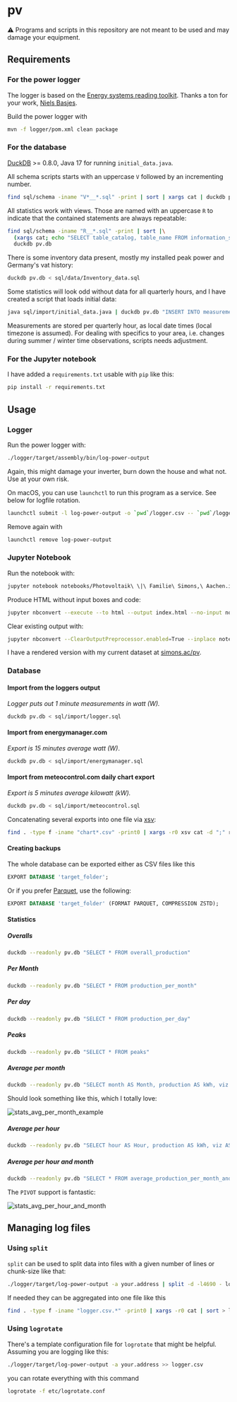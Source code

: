 # pv

⚠️ Programs and scripts in this repository are not meant to be used and may damage your equipment.

## Requirements

### For the power logger

The logger is based on the [Energy systems reading toolkit](https://energy.basjes.nl). Thanks a ton for your work, [Niels Basjes](https://mastodon.basjes.nl/@niels). 

Build the power logger with

```bash
mvn -f logger/pom.xml clean package
```

### For the database

[DuckDB](https://duckdb.org) >= 0.8.0, Java 17 for running `initial_data.java`.

All schema scripts starts with an uppercase `V` followed by an incrementing number.

```bash
find sql/schema -iname "V*__*.sql" -print | sort | xargs cat | duckdb pv.db
```

All statistics work with views. Those are named with an uppercase `R` to indicate that the contained statements are always repeatable:

```bash
find sql/schema -iname "R__*.sql" -print | sort |\
  (xargs cat; echo "SELECT table_catalog, table_name FROM information_schema.tables WHERE table_type = 'VIEW' ORDER BY table_name ASC")|\
  duckdb pv.db
```

There is some inventory data present, mostly my installed peak power and Germany's vat history:

```bash
duckdb pv.db < sql/data/Inventory_data.sql
```

Some statistics will look odd without data for all quarterly hours, and I have created a script that loads initial data:

```bash
java sql/import/initial_data.java | duckdb pv.db "INSERT INTO measurements(measured_on) SELECT ts::timestamptz FROM read_csv_auto('/dev/stdin') ON CONFLICT (measured_on) DO NOTHING";
```

Measurements are stored per quarterly hour, as local date times (local timezone is assumed). For dealing with specifics to your area, i.e. changes during summer / winter time observations, scripts needs adjustment. 

### For the Jupyter notebook

I have added a `requirements.txt` usable with `pip` like this:

```bash
pip install -r requirements.txt
```

## Usage

### Logger

Run the power logger with:

```bash
./logger/target/assembly/bin/log-power-output
```

Again, this might damage your inverter, burn down the house and what not. Use at your own risk.

On macOS, you can use `launchctl` to run this program as a service. See below for logfile rotation.

```bash
launchctl submit -l log-power-output -o `pwd`/logger.csv -- `pwd`/logger/target/log-power-output -a your.address 
```

Remove again with

```bash
launchctl remove log-power-output
```

### Jupyter Notebook

Run the notebook with:

```bash
jupyter notebook notebooks/Photovoltaik\ \|\ Familie\ Simons,\ Aachen.ipynb
```

Produce HTML without input boxes and code:

```bash
jupyter nbconvert --execute --to html --output index.html --no-input notebooks/Photovoltaik\ \|\ Familie\ Simons,\ Aachen.ipynb
```

Clear existing output with:

```bash
jupyter nbconvert --ClearOutputPreprocessor.enabled=True --inplace notebooks/Photovoltaik\ \|\ Familie\ Simons,\ Aachen.ipynb
```

I have a rendered version with my current dataset at [simons.ac/pv](http://simons.ac/pv).

### Database

#### Import from the loggers output

_Logger puts out 1 minute measurements in watt (W)._

```bash
duckdb pv.db < sql/import/logger.sql
```

#### Import from energymanager.com

_Export is 15 minutes average watt (W)_.

```bash
duckdb pv.db < sql/import/energymanager.sql
```

#### Import from meteocontrol.com daily chart export

_Export is 5 minutes average kilowatt (kW)._

```bash
duckdb pv.db < sql/import/meteocontrol.sql
```

Concatenating several exports into one file via [xsv](https://github.com/BurntSushi/xsv):

```bash
find . -type f -iname "chart*.csv" -print0 | xargs -r0 xsv cat -d ";" rows | xsv fmt -t ";" > meteocontrol.csv
```

#### Creating backups

The whole database can be exported either as CSV files like this

```sql
EXPORT DATABASE 'target_folder';
```

Or if you prefer [Parquet](https://parquet.apache.org), use the following:

```sql
EXPORT DATABASE 'target_folder' (FORMAT PARQUET, COMPRESSION ZSTD);
```

#### Statistics

##### Overalls

```bash
duckdb --readonly pv.db "SELECT * FROM overall_production"
```

##### Per Month

```bash
duckdb --readonly pv.db "SELECT * FROM production_per_month"
```

##### Per day

```bash
duckdb --readonly pv.db "SELECT * FROM production_per_day"
```

##### Peaks

```bash
duckdb --readonly pv.db "SELECT * FROM peaks"
```

##### Average per month

```bash
duckdb --readonly pv.db "SELECT month AS Month, production AS kWh, viz AS 'Average energy produced' FROM average_production_per_month"
```

Should look something like this, which I totally love:

![stats_avg_per_month_example](media/stats_avg_per_month.png)

##### Average per hour

```bash
duckdb --readonly pv.db "SELECT hour AS Hour, production AS kWh, viz AS 'Average energy produced' FROM average_production_per_hour"
```

##### Average per hour and month

```bash
duckdb --readonly pv.db "SELECT * FROM average_production_per_month_and_hour"
```

The `PIVOT` support is fantastic:

![stats_avg_per_hour_and_month](media/stats_avg_per_hour_and_month.png)

## Managing log files

### Using `split`

`split` can be used to split data into files with a given number of lines or chunk-size like that:

```bash
./logger/target/log-power-output -a your.address | split -d -l4690 - logger.csv.
```

If needed they can be aggregated into one file like this

```bash
find . -type f -iname "logger.csv.*" -print0 | xargs -r0 cat | sort > logger.csv
```

### Using `logrotate`

There's a template configuration file for `logrotate` that might be helpful. Assuming you are logging like this:

```bash
./logger/target/log-power-output -a your.address >> logger.csv
```

you can rotate everything with this command

```bash
logrotate -f etc/logrotate.conf 
```
